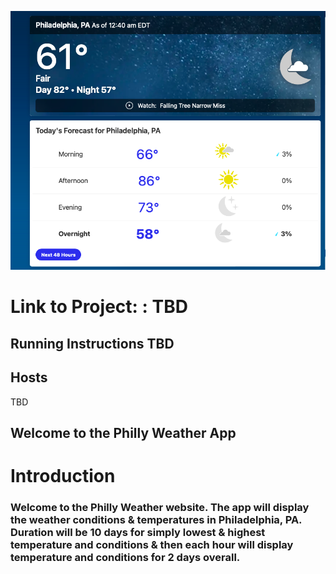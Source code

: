 ![](PhillyWeather05-02-24.png)

# Link to Project: : TBD <br />

## Running Instructions TBD <br />



## Hosts  <br />

TBD

## Welcome to the Philly Weather App  <br />

# Introduction  <br />

### Welcome to the Philly Weather website. The app will display the weather conditions & temperatures in Philadelphia, PA. Duration will be 10 days for simply lowest & highest temperature and conditions & then each hour will display temperature and conditions for 2 days overall.